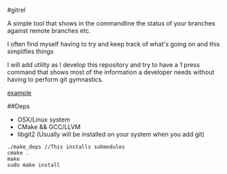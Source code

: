 #gitrel

A simple tool that shows in the commandline the status of your branches against remote branches etc.

I often find myself having to try and keep track of what's going on and this simplifies things

I will add utility as I develop this repository and try to have a 1 press command that shows most of the information a developer needs without having to perform git gymnastics.

[example](http://showterm.io/9ee33c196136b1594cfa1)

##Deps
- OSX/Linux system
- CMake && GCC/LLVM
- libgit2 (Usually will be installed on your system when you add git)

```Shell
./make_deps //This installs submodules
cmake .
make
sudo make install
```
